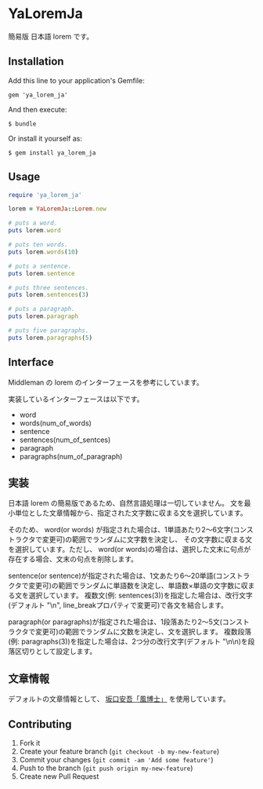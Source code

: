 # YaLoremJa

簡易版 日本語 lorem です。

## Installation

Add this line to your application's Gemfile:

    gem 'ya_lorem_ja'

And then execute:

    $ bundle

Or install it yourself as:

    $ gem install ya_lorem_ja

## Usage

```ruby
require 'ya_lorem_ja'

lorem = YaLoremJa::Lorem.new

# puts a word.
puts lorem.word

# puts ten words.
puts lorem.words(10)

# puts a sentence.
puts lorem.sentence

# puts three sentences.
puts lorem.sentences(3)

# puts a paragraph.
puts lorem.paragraph

# puts five paragraphs.
puts lorem.paragraphs(5)
```

## Interface

Middleman の lorem のインターフェースを参考にしています。

実装しているインターフェースは以下です。

- word
- words(num_of_words)
- sentence
- sentences(num_of_sentces)
- paragraph
- paragraphs(num_of_paragraph)

## 実装

日本語 lorem の簡易版であるため、自然言語処理は一切していません。
文を最小単位とした文章情報から、指定された文字数に収まる文を選択しています。

そのため、 word(or words) が指定された場合は、1単語あたり2〜6文字(コンストラクタで変更可)の範囲でランダムに文字数を決定し、
その文字数に収まる文を選択しています。ただし、 word(or words)の場合は、選択した文末に句点が存在する場合、文末の句点を削除します。

sentence(or sentence)が指定された場合は、1文あたり6〜20単語(コンストラクタで変更可)の範囲でランダムに単語数を決定し、単語数×単語の文字数に収まる文を選択しています。
複数文(例: sentences(3))を指定した場合は、改行文字(デフォルト "\n", line_breakプロパティで変更可)で各文を結合します。

paragraph(or paragraphs)が指定された場合は、1段落あたり2〜5文(コンストラクタで変更可)の範囲でランダムに文数を決定し、文を選択します。
複数段落(例: paragraphs(3))を指定した場合は、2つ分の改行文字(デフォルト "\n\n)を段落区切りとして設定します。

## 文章情報

デフォルトの文章情報として、 [坂口安吾「風博士」](http://www.aozora.gr.jp/cards/001095/card42616.html) を使用しています。


## Contributing

1. Fork it
2. Create your feature branch (`git checkout -b my-new-feature`)
3. Commit your changes (`git commit -am 'Add some feature'`)
4. Push to the branch (`git push origin my-new-feature`)
5. Create new Pull Request
